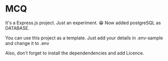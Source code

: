 # MCQ 
It's a Express.js project. Just an experiment. 😁 Now added postgreSQL as DATABASE.

You can use this project as a template.
Just add your details in .env-sample and change it to .env

Also, don't forget to install the dependendencies and add Licence. 

